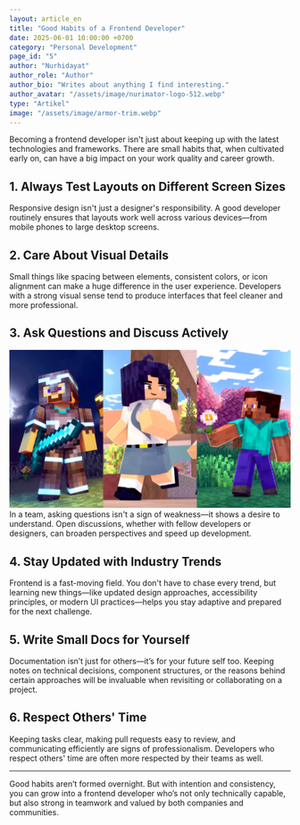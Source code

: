 ```yaml
---
layout: article_en
title: "Good Habits of a Frontend Developer"
date: 2025-06-01 10:00:00 +0700
category: "Personal Development"
page_id: "5"
author: "Nurhidayat"
author_role: "Author"
author_bio: "Writes about anything I find interesting."
author_avatar: "/assets/image/nurimator-logo-512.webp"
type: "Artikel"
image: "/assets/image/armor-trim.webp"
---
```


Becoming a frontend developer isn't just about keeping up with the latest technologies and frameworks. There are small habits that, when cultivated early on, can have a big impact on your work quality and career growth.

## 1. Always Test Layouts on Different Screen Sizes

Responsive design isn't just a designer's responsibility. A good developer routinely ensures that layouts work well across various devices—from mobile phones to large desktop screens.

## 2. Care About Visual Details

Small things like spacing between elements, consistent colors, or icon alignment can make a huge difference in the user experience. Developers with a strong visual sense tend to produce interfaces that feel cleaner and more professional.

## 3. Ask Questions and Discuss Actively

![three variations](/assets/image/triver.webp)  
In a team, asking questions isn't a sign of weakness—it shows a desire to understand. Open discussions, whether with fellow developers or designers, can broaden perspectives and speed up development.

## 4. Stay Updated with Industry Trends

Frontend is a fast-moving field. You don't have to chase every trend, but learning new things—like updated design approaches, accessibility principles, or modern UI practices—helps you stay adaptive and prepared for the next challenge.

## 5. Write Small Docs for Yourself

Documentation isn’t just for others—it’s for your future self too. Keeping notes on technical decisions, component structures, or the reasons behind certain approaches will be invaluable when revisiting or collaborating on a project.

## 6. Respect Others' Time

Keeping tasks clear, making pull requests easy to review, and communicating efficiently are signs of professionalism. Developers who respect others' time are often more respected by their teams as well.

---

Good habits aren’t formed overnight. But with intention and consistency, you can grow into a frontend developer who’s not only technically capable, but also strong in teamwork and valued by both companies and communities.

